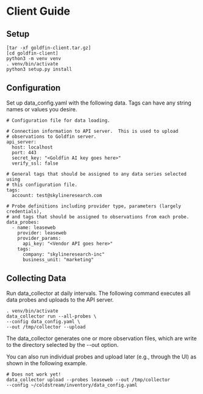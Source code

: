 # Client Guide

## Setup

```shell
[tar -xf goldfin-client.tar.gz]
[cd goldfin-client]
python3 -m venv venv
. venv/bin/activate
python3 setup.py install
```

## Configuration 

Set up data_config.yaml with the following data. Tags can have any
string names or values you desire.
```
# Configuration file for data loading. 

# Connection information to API server.  This is used to upload
# observations to Goldfin server. 
api_server:
  host: localhost
  port: 443
  secret_key: "<Goldfin AI key goes here>"
  verify_ssl: false

# General tags that should be assigned to any data series selected using
# this configuration file.
tags:
  account: test@skylineresearch.com

# Probe definitions including provider type, parameters (largely credentials), 
# and tags that should be assigned to observations from each probe.
data_probes:
  - name: leaseweb
    provider: leaseweb
    provider_params:
      api_key: "<Vendor API goes here>"
    tags:
      company: "skylineresearch-inc"
      business_unit: "marketing"
```

## Collecting Data

Run data_collector at daily intervals.  The following command executes
all data probes and uploads to the API server. 
```shell
. venv/bin/activate
data_collector run --all-probes \
--config data_config.yaml \
--out /tmp/collector --upload
```
The data_collector generates one or more observation files, which are write
to the directory selected by the --out option. 

You can also run individual probes and upload later (e.g., through the UI) as 
shown in the following example. 

```shell
# Does not work yet!
data_collector upload --probes leaseweb --out /tmp/collector
--config ~/coldstream/inventory/data_config.yaml 
```
